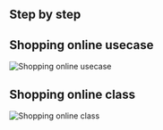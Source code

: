 ## Step by step
## Shopping online usecase
![Shopping online usecase](https://www.lucidchart.com/publicSegments/view/e96d1222-e4ba-4f23-a646-ed53e0134c03/image.png)

## Shopping online class
![Shopping online class](https://www.lucidchart.com/publicSegments/view/1e48a750-2c74-4544-9b41-8c601c5cba46/image.png)
